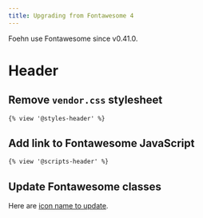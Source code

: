 ```yaml
---
title: Upgrading from Fontawesome 4
---
```


Foehn use Fontawesome since v0.41.0.

# Header

## Remove `vendor.css` stylesheet

```html
{% view '@styles-header' %}
```

## Add link to Fontawesome JavaScript

```html
{% view '@scripts-header' %}
```

## Update Fontawesome classes

Here are
[icon name to update](https://fontawesome.com/how-to-use/upgrading-from-4#icon-name-changes-full).
